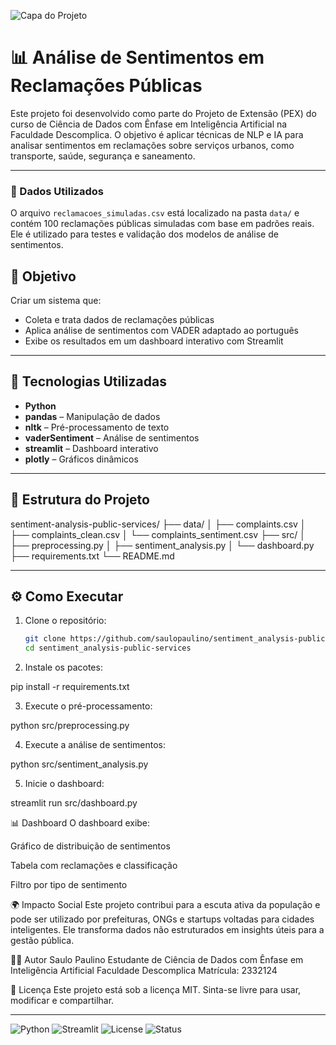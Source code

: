 ![Capa do Projeto](https://copilot.microsoft.com/th/id/BCO.0ffbf5fb-3767-4c9c-ad40-962e3db42f96.png)

# 📊 Análise de Sentimentos em Reclamações Públicas

Este projeto foi desenvolvido como parte do Projeto de Extensão (PEX) do curso de Ciência de Dados com Ênfase em Inteligência Artificial na Faculdade Descomplica. O objetivo é aplicar técnicas de NLP e IA para analisar sentimentos em reclamações sobre serviços urbanos, como transporte, saúde, segurança e saneamento.

---

### 📂 Dados Utilizados

O arquivo `reclamacoes_simuladas.csv` está localizado na pasta `data/` e contém 100 reclamações públicas simuladas com base em padrões reais. Ele é utilizado para testes e validação dos modelos de análise de sentimentos.


## 🚀 Objetivo

Criar um sistema que:
- Coleta e trata dados de reclamações públicas
- Aplica análise de sentimentos com VADER adaptado ao português
- Exibe os resultados em um dashboard interativo com Streamlit

---

## 🧠 Tecnologias Utilizadas

- **Python**  
- **pandas** – Manipulação de dados  
- **nltk** – Pré-processamento de texto  
- **vaderSentiment** – Análise de sentimentos  
- **streamlit** – Dashboard interativo  
- **plotly** – Gráficos dinâmicos

---

## 📁 Estrutura do Projeto
sentiment-analysis-public-services/ ├── data/ │ ├── complaints.csv │ ├── complaints_clean.csv │ └── complaints_sentiment.csv ├── src/ │ ├── preprocessing.py │ ├── sentiment_analysis.py │ └── dashboard.py ├── requirements.txt └── README.md

---

## ⚙️ Como Executar

1. Clone o repositório:
   ```bash
   git clone https://github.com/saulopaulino/sentiment_analysis-public-services.git
   cd sentiment_analysis-public-services

2. Instale os pacotes:

pip install -r requirements.txt

3. Execute o pré-processamento:

python src/preprocessing.py

4. Execute a análise de sentimentos:

python src/sentiment_analysis.py

5. Inicie o dashboard:

streamlit run src/dashboard.py

📊 Dashboard
O dashboard exibe:

Gráfico de distribuição de sentimentos

Tabela com reclamações e classificação

Filtro por tipo de sentimento

🌍 Impacto Social
Este projeto contribui para a escuta ativa da população e pode ser utilizado por prefeituras, ONGs e startups voltadas para cidades inteligentes. Ele transforma dados não estruturados em insights úteis para a gestão pública.

👨‍💻 Autor
Saulo Paulino Estudante de Ciência de Dados com Ênfase em Inteligência Artificial Faculdade Descomplica Matrícula: 2332124

📜 Licença
Este projeto está sob a licença MIT. Sinta-se livre para usar, modificar e compartilhar.


---
![Python](https://img.shields.io/badge/Python-3.10-blue?logo=python)
![Streamlit](https://img.shields.io/badge/Streamlit-Enabled-red?logo=streamlit)
![License](https://img.shields.io/badge/License-MIT-green)
![Status](https://img.shields.io/badge/Status-Em%20Desenvolvimento-yellow)



